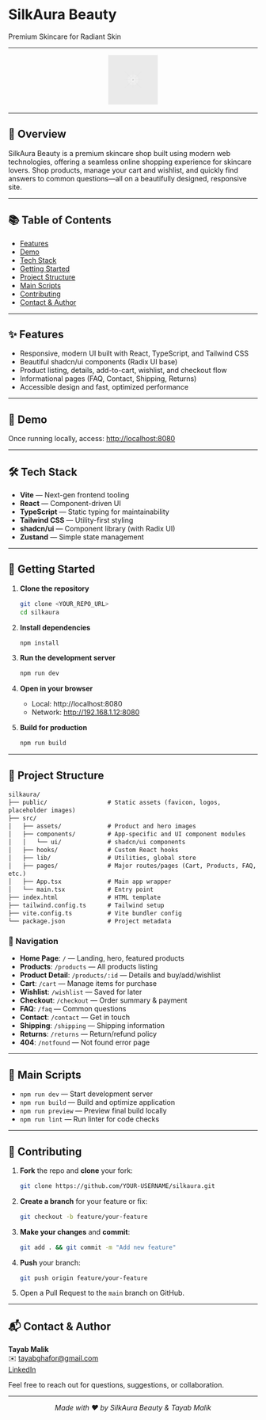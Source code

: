 # SilkAura Beauty

Premium Skincare for Radiant Skin

---

<p align="center">
  <img alt="SilkAura Logo" src="./public/placeholder.svg" height="100" />
</p>

---

## 🌟 Overview

SilkAura Beauty is a premium skincare shop built using modern web technologies, offering a seamless online shopping experience for skincare lovers. Shop products, manage your cart and wishlist, and quickly find answers to common questions—all on a beautifully designed, responsive site.

---

## 📚 Table of Contents

- [Features](#features)
- [Demo](#demo)
- [Tech Stack](#tech-stack)
- [Getting Started](#getting-started)
- [Project Structure](#project-structure)
- [Main Scripts](#main-scripts)
- [Contributing](#contributing)
- [Contact & Author](#contact--author)

---

## ✨ Features
- Responsive, modern UI built with React, TypeScript, and Tailwind CSS
- Beautiful shadcn/ui components (Radix UI base)
- Product listing, details, add-to-cart, wishlist, and checkout flow
- Informational pages (FAQ, Contact, Shipping, Returns)
- Accessible design and fast, optimized performance

---

## 🚀 Demo

Once running locally, access: [http://localhost:8080](http://localhost:8080)

---

## 🛠 Tech Stack
- **Vite** — Next-gen frontend tooling
- **React** — Component-driven UI
- **TypeScript** — Static typing for maintainability
- **Tailwind CSS** — Utility-first styling
- **shadcn/ui** — Component library (with Radix UI)
- **Zustand** — Simple state management

---

## 🏁 Getting Started

1. **Clone the repository**
    ```sh
    git clone <YOUR_REPO_URL>
    cd silkaura
    ```

2. **Install dependencies**
    ```sh
    npm install
    ```

3. **Run the development server**
    ```sh
    npm run dev
    ```

4. **Open in your browser**
    - Local: http://localhost:8080
    - Network: http://192.168.1.12:8080

5. **Build for production**
    ```sh
    npm run build
    ```
---

## 📂 Project Structure

```
silkaura/
├── public/                 # Static assets (favicon, logos, placeholder images)
├── src/
│   ├── assets/             # Product and hero images
│   ├── components/         # App-specific and UI component modules
│   │   └── ui/             # shadcn/ui components
│   ├── hooks/              # Custom React hooks
│   ├── lib/                # Utilities, global store
│   ├── pages/              # Major routes/pages (Cart, Products, FAQ, etc.)
│   ├── App.tsx             # Main app wrapper
│   └── main.tsx            # Entry point
├── index.html              # HTML template
├── tailwind.config.ts      # Tailwind setup
├── vite.config.ts          # Vite bundler config
└── package.json            # Project metadata
```

### 🧭 Navigation
- **Home Page**: `/` — Landing, hero, featured products
- **Products**: `/products` — All products listing
- **Product Detail**: `/products/:id` — Details and buy/add/wishlist
- **Cart**: `/cart` — Manage items for purchase
- **Wishlist**: `/wishlist` — Saved for later
- **Checkout**: `/checkout` — Order summary & payment
- **FAQ**: `/faq` — Common questions
- **Contact**: `/contact` — Get in touch
- **Shipping**: `/shipping` — Shipping information
- **Returns**: `/returns` — Return/refund policy
- **404**: `/notfound` — Not found error page

---

## 📝 Main Scripts

- `npm run dev` — Start development server
- `npm run build` — Build and optimize application
- `npm run preview` — Preview final build locally
- `npm run lint` — Run linter for code checks

---

## 🤝 Contributing

1. **Fork** the repo and **clone** your fork:
   ```sh
   git clone https://github.com/YOUR-USERNAME/silkaura.git
   ```
2. **Create a branch** for your feature or fix:
   ```sh
   git checkout -b feature/your-feature
   ```
3. **Make your changes** and **commit**:
   ```sh
   git add . && git commit -m "Add new feature"
   ```
4. **Push** your branch:
   ```sh
   git push origin feature/your-feature
   ```
5. Open a Pull Request to the `main` branch on GitHub.

---

## 📬 Contact & Author

**Tayab Malik**  
✉️ tayabghafor@gmail.com  
[LinkedIn](https://www.linkedin.com/in/tayabmalik)

Feel free to reach out for questions, suggestions, or collaboration.

---

<p align="center"><em>Made with ❤️ by SilkAura Beauty & Tayab Malik</em></p>
